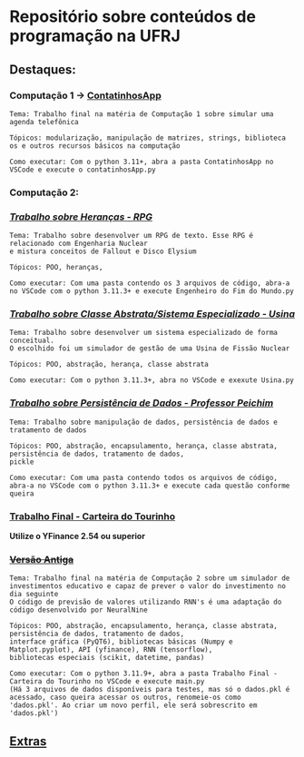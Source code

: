 # Repositório sobre conteúdos de programação na UFRJ

## Destaques:
### **Computação 1 -> [ContatinhosApp](https://github.com/Victor-BM/UFRJ/blob/main/Computação%20I/Atividades/Trabalho%20Final%20-%20ContatinhosApp/Trabalho%20Final%20-%20ContatinhosApp.zip)**
    Tema: Trabalho final na matéria de Computação 1 sobre simular uma agenda telefônica
    
    Tópicos: modularização, manipulação de matrizes, strings, biblioteca os e outros recursos básicos na computação
    
    Como executar: Com o python 3.11+, abra a pasta ContatinhosApp no VSCode e execute o contatinhosApp.py

### **Computação 2:**
### *[Trabalho sobre Heranças - RPG](https://github.com/Victor-BM/UFRJ/blob/main/Computação%20II/Trabalho%20do%20Jogo%20-%20Herança/Engenheiro%20do%20Fim%20do%20Mundo.zip)*
    Tema: Trabalho sobre desenvolver um RPG de texto. Esse RPG é relacionado com Engenharia Nuclear
    e mistura conceitos de Fallout e Disco Elysium
    
    Tópicos: POO, heranças,
    
    Como executar: Com uma pasta contendo os 3 arquivos de código, abra-a no VSCode com o python 3.11.3+ e execute Engenheiro do Fim do Mundo.py 
### *[Trabalho sobre Classe Abstrata/Sistema Especializado - Usina](https://github.com/Victor-BM/UFRJ/blob/main/Computação%20II/Trabalho%20do%20Sistema%20Especializado/Usina.py)*
    Tema: Trabalho sobre desenvolver um sistema especializado de forma conceitual.
    O escolhido foi um simulador de gestão de uma Usina de Fissão Nuclear
    
    Tópicos: POO, abstração, herança, classe abstrata
    
    Como executar: Com o python 3.11.3+, abra no VSCode e exexute Usina.py
### *[Trabalho sobre Persistência de Dados - Professor Peichim](https://github.com/Victor-BM/UFRJ/tree/main/Computação%20II/Trabalho%20Professor%20Peichim%20-%20Persistência%20de%20Dados)*
    Tema: Trabalho sobre manipulação de dados, persistência de dados e tratamento de dados
    
    Tópicos: POO, abstração, encapsulamento, herança, classe abstrata, persistência de dados, tratamento de dados, 
    pickle
    
    Como executar: Com uma pasta contendo todos os arquivos de código, abra-a no VSCode com o python 3.11.3+ e execute cada questão conforme queira
### **[Trabalho Final - Carteira do Tourinho](https://github.com/Victor-BM/UFRJ/blob/main/Computação%20II/Trabalho%20Final%20-%20Carteira%20do%20Tourinho/Trabalho%20Final%20-%20Carteira%20do%20Tourinho%20-%2013_03.zip)**
**Utilize o YFinance 2.54 ou superior**
### **[~~Versão Antiga~~](https://github.com/Victor-BM/UFRJ/blob/main/Computação%20II/Trabalho%20Final%20-%20Carteira%20do%20Tourinho/Trabalho%20Final%20-%20Carteira%20do%20Tourinho%20-%2012_24.zip)**
    Tema: Trabalho final na matéria de Computação 2 sobre um simulador de investimentos educativo e capaz de prever o valor do investimento no dia seguinte
    O código de previsão de valores utilizando RNN's é uma adaptação do código desenvolvido por NeuralNine
    
    Tópicos: POO, abstração, encapsulamento, herança, classe abstrata, persistência de dados, tratamento de dados, 
    interface gráfica (PyQT6), bibliotecas básicas (Numpy e Matplot.pyplot), API (yfinance), RNN (tensorflow),
    bibliotecas especiais (scikit, datetime, pandas)
    
    Como executar: Com o python 3.11.9+, abra a pasta Trabalho Final - Carteira do Tourinho no VSCode e execute main.py 
    (Há 3 arquivos de dados disponíveis para testes, mas só o dados.pkl é acessado, caso queira acessar os outros, renomeie-os como
    'dados.pkl'. Ao criar um novo perfil, ele será sobrescrito em 'dados.pkl')

## [Extras](https://drive.google.com/drive/folders/1xh5CDXgLcVcwL6_nm6yiPncu-2F-EJzU?usp=sharing)

